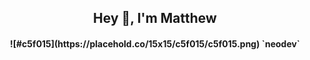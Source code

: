 <h2 align="center">Hey 👋, I'm Matthew</h2>
<h4 align="center">![#c5f015](https://placehold.co/15x15/c5f015/c5f015.png) `neodev`</h4>

